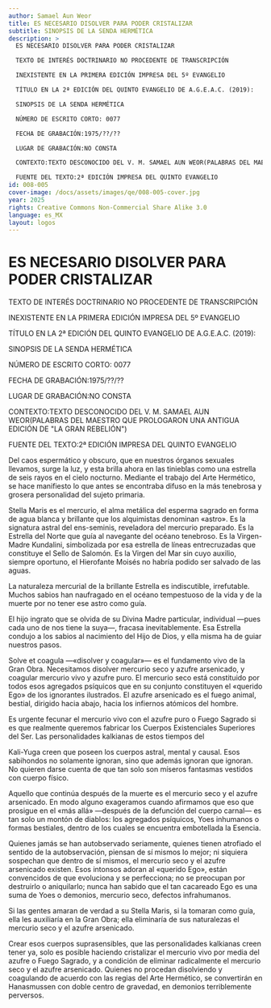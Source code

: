 ```yaml
---
author: Samael Aun Weor
title: ES NECESARIO DISOLVER PARA PODER CRISTALIZAR
subtitle: SINOPSIS DE LA SENDA HERMÉTICA
description: >
  ES NECESARIO DISOLVER PARA PODER CRISTALIZAR

  TEXTO DE INTERÉS DOCTRINARIO NO PROCEDENTE DE TRANSCRIPCIÓN

  INEXISTENTE EN LA PRIMERA EDICIÓN IMPRESA DEL 5º EVANGELIO

  TÍTULO EN LA 2ª EDICIÓN DEL QUINTO EVANGELIO DE A.G.E.A.C. (2019):

  SINOPSIS DE LA SENDA HERMÉTICA

  NÚMERO DE ESCRITO CORTO: 0077

  FECHA DE GRABACIÓN:1975/??/??

  LUGAR DE GRABACIÓN:NO CONSTA

  CONTEXTO:TEXTO DESCONOCIDO DEL V. M. SAMAEL AUN WEOR(PALABRAS DEL MAESTRO QUE PROLOGARON UNA ANTIGUA EDICIÓN DE "LA GRAN REBELIÓN")

  FUENTE DEL TEXTO:2ª EDICIÓN IMPRESA DEL QUINTO EVANGELIO
id: 008-005
cover-image: /docs/assets/images/qe/008-005-cover.jpg
year: 2025
rights: Creative Commons Non-Commercial Share Alike 3.0
language: es_MX
layout: logos
---
```

# ES NECESARIO DISOLVER PARA PODER CRISTALIZAR

TEXTO DE INTERÉS DOCTRINARIO NO PROCEDENTE DE TRANSCRIPCIÓN

INEXISTENTE EN LA PRIMERA EDICIÓN IMPRESA DEL 5º EVANGELIO

TÍTULO EN LA 2ª EDICIÓN DEL QUINTO EVANGELIO DE A.G.E.A.C. (2019):

SINOPSIS DE LA SENDA HERMÉTICA

NÚMERO DE ESCRITO CORTO: 0077

FECHA DE GRABACIÓN:1975/??/??

LUGAR DE GRABACIÓN:NO CONSTA

CONTEXTO:TEXTO DESCONOCIDO DEL V. M. SAMAEL AUN WEOR(PALABRAS DEL MAESTRO QUE PROLOGARON UNA ANTIGUA EDICIÓN DE "LA GRAN REBELIÓN")

FUENTE DEL TEXTO:2ª EDICIÓN IMPRESA DEL QUINTO EVANGELIO

Del caos espermático y obscuro, que en nuestros órganos sexuales llevamos, surge la luz, y esta brilla ahora en las tinieblas como una estrella de seis rayos en el cielo nocturno. Mediante el trabajo del Arte Hermético, se hace manifiesto lo que antes se encontraba difuso en la más tenebrosa y grosera personalidad del sujeto primaria.

Stella Maris es el mercurio, el alma metálica del esperma sagrado en forma de agua blanca y brillante que los alquimistas denominan «astro». Es la signatura astral del ens-seminis, reveladora del mercurio preparado. Es la Estrella del Norte que guía al navegante del océano tenebroso. Es la Virgen-Madre Kundalini, simbolizada por esa estrella de líneas entrecruzadas que constituye el Sello de Salomón. Es la Virgen del Mar sin cuyo auxilio, siempre oportuno, el Hierofante Moisés no habría podido ser salvado de las aguas.

La naturaleza mercurial de la brillante Estrella es indiscutible, irrefutable. Muchos sabios han naufragado en el océano tempestuoso de la vida y de la muerte por no tener ese astro como guía.

El hijo ingrato que se olvida de su Divina Madre particular, individual —pues cada uno de nos tiene la suya—, fracasa inevitablemente. Esa Estrella condujo a los sabios al nacimiento del Hijo de Dios, y ella misma ha de guiar nuestros pasos.

Solve et coagula —«disolver y coagular»— es el fundamento vivo de la Gran Obra. Necesitamos disolver mercurio seco y azufre arsenicado, y coagular mercurio vivo y azufre puro. El mercurio seco está constituido por todos esos agregados psíquicos que en su conjunto constituyen el «querido Ego» de los ignorantes ilustrados. El azufre arsenicado es el fuego animal, bestial, dirigido hacia abajo, hacia los infiernos atómicos del hombre.

Es urgente fecunar el mercurio vivo con el azufre puro o Fuego Sagrado si es que realmente queremos fabricar los Cuerpos Existenciales Superiores del Ser. Las personalidades kalkianas de estos tiempos del

Kali-Yuga creen que poseen los cuerpos astral, mental y causal. Esos sabihondos no solamente ignoran, sino que además ignoran que ignoran. No quieren darse cuenta de que tan solo son míseros fantasmas vestidos con cuerpo físico.

Aquello que continúa después de la muerte es el mercurio seco y el azufre arsenicado. En modo alguno exageramos cuando afirmamos que eso que prosigue en el «más allá» —después de la defunción del cuerpo carnal— es tan solo un montón de diablos: los agregados psíquicos, Yoes inhumanos o formas bestiales, dentro de los cuales se encuentra embotellada la Esencia.

Quienes jamás se han autobservado seriamente, quienes tienen atrofiado el sentido de la autobservación, piensan de sí mismos lo mejor; ni siquiera sospechan que dentro de sí mismos, el mercurio seco y el azufre arsenicado existen. Esos intonsos adoran al «querido Ego», están convencidos de que evoluciona y se perfecciona; no se preocupan por destruirlo o aniquilarlo; nunca han sabido que el tan cacareado Ego es una suma de Yoes o demonios, mercurio seco, defectos infrahumanos.

Si las gentes amaran de verdad a su Stella Maris, si la tomaran como guía, ella les auxiliaría en la Gran Obra; ella eliminaría de sus naturalezas el mercurio seco y el azufre arsenicado.

Crear esos cuerpos suprasensibles, que las personalidades kalkianas creen tener ya, solo es posible haciendo cristalizar el mercurio vivo por media del azufre o Fuego Sagrado, y a condición de eliminar radicalmente el mercurio seco y el azufre arsenicado. Quienes no procedan disolviendo y coagulando de acuerdo con las regias del Arte Hermético, se convertirán en Hanasmussen con doble centro de gravedad, en demonios terriblemente perversos.

